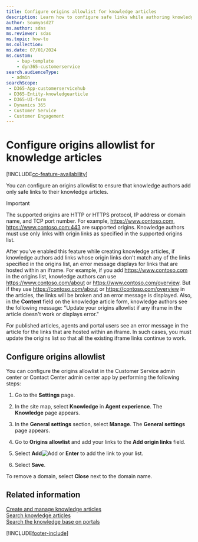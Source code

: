 ```yaml
---
title: Configure origins allowlist for knowledge articles
description: Learn how to configure safe links while authoring knowledge articles in Dynamics 365 Customer Service.
author: Soumyasd27
ms.author: sdas
ms.reviewer: sdas
ms.topic: how-to
ms.collection: 
ms.date: 07/01/2024
ms.custom: 
    - bap-template
    - dyn365-customerservice
search.audienceType: 
  - admin
searchScope: 
 - D365-App-customerservicehub 
 - D365-Entity-knowledgearticle
 - D365-UI-form
 - Dynamics 365 
 - Customer Service 
 - Customer Engagement 
---
```


# Configure origins allowlist for knowledge articles

[!INCLUDE[cc-feature-availability](../../includes/cc-feature-availability.md)]

You can configure an origins allowlist to ensure that knowledge authors add only safe links to their knowledge articles.

> [!IMPORTANT]
> The supported origins are HTTP or HTTPS protocol, IP address or domain name, and TCP port number. For example, https://www.contoso.com, https://www.contoso.com:443 are supported origins. Knowledge authors must use only links with origin links as specified in the supported origins list.

After you've enabled this feature while creating knowledge articles, if knowledge authors add links whose origin links don't match any of the links specified in the origins list, an error message displays for links that are hosted within an iframe. For example, if you add https://www.contoso.com in the origins list, knowledge authors can use https://www.contoso.com/about or https://www.contoso.com/overview. But if they use https://contoso.com/about or https://contoso.com/overview in the articles, the links will be broken and an error message is displayed. Also, in the **Content** field on the knowledge article form, knowledge authors see the following message: "Update your origins allowlist if any iframe in the article doesn't work or displays error."

For published articles, agents and portal users see an error message in the article for the links that are hosted within an iframe. In such cases, you must update the origins list so that all the existing iframe links continue to work.

## Configure origins allowlist

You can configure the origins allowlist in the Customer Service admin center or Contact Center admin center app by performing the following steps:

1. Go to the **Settings** page.

1. In the site map, select **Knowledge** in **Agent experience**. The **Knowledge** page appears.
1. In the **General settings** section, select **Manage**. The **General settings** page appears.
1.	Go to **Origins allowlist** and add your links to the **Add origin links** field.

1.	Select **Add**![Add](../media/add-icon.png) or **Enter** to add the link to your list.

1.	Select **Save**.

To remove a domain, select **Close** next to the domain name.

## Related information

[Create and manage knowledge articles](../use/customer-service-hub-user-guide-knowledge-article.md#create-and-manage-knowledge-articles)  
[Search knowledge articles](../use/search-knowledge-articles-csh.md#search-knowledge-articles)  
[Search the knowledge base on portals](../use/knowledge-base-search-methods.md#search-the-knowledge-base-on-portals)

[!INCLUDE[footer-include](../../includes/footer-banner.md)]
